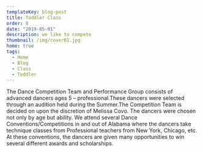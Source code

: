 ```yaml
---
templateKey: blog-post
title: Toddler Class
order: 8
date: "2019-05-01"
description: we like to compete
thumbnail: /img/cover01.jpg
home: true
tags:
  - Home
  - Blog
  - Class
  - Toddler
---
```


The Dance Competition Team and Performance Group consists of advanced dancers ages 5 – professional.These dancers were selected through an audition held during the Summer.The Competition Team is decided on upon the discretion of Melissa Covo. The dancers were chosen not only by age but ability. We attend several Dance Conventions/Competitions in and out of Alabama where the dancers take technique classes from Professional teachers from New York, Chicago, etc. At these conventions, the dancers are given many opportunities to win several different awards and scholarships.
